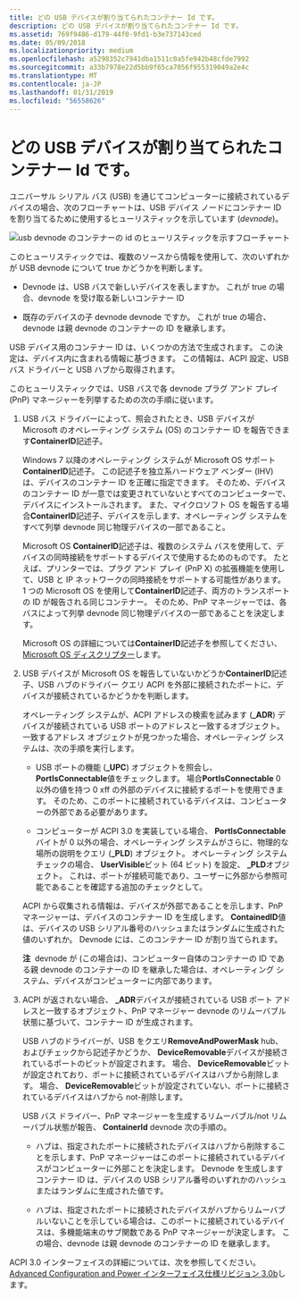 ```yaml
---
title: どの USB デバイスが割り当てられたコンテナー Id です。
description: どの USB デバイスが割り当てられたコンテナー Id です。
ms.assetid: 769f9486-d179-44f0-9fd1-b3e737143ced
ms.date: 05/09/2018
ms.localizationpriority: medium
ms.openlocfilehash: a5298352c7941dba1511c0a5fe942b48cfde7992
ms.sourcegitcommit: a33b7978e22d5bb9f65ca7056f955319049a2e4c
ms.translationtype: MT
ms.contentlocale: ja-JP
ms.lasthandoff: 01/31/2019
ms.locfileid: "56558626"
---
```

# <a name="how-usb-devices-are-assigned-container-ids"></a>どの USB デバイスが割り当てられたコンテナー Id です。


ユニバーサル シリアル バス (USB) を通じてコンピューターに接続されているデバイスの場合、次のフローチャートは、USB デバイス ノードにコンテナー ID を割り当てるために使用するヒューリスティックを示しています (*devnode*)。

![usb devnode のコンテナーの id のヒューリスティックを示すフローチャート](images/containerid-6.png)

このヒューリスティックでは、複数のソースから情報を使用して、次のいずれかが USB devnode について true かどうかを判断します。

-   Devnode は、USB バスで新しいデバイスを表しますか。 これが true の場合、devnode を受け取る新しいコンテナー ID

-   既存のデバイスの子 devnode devnode ですか。 これが true の場合、devnode は親 devnode のコンテナーの ID を継承します。

USB デバイス用のコンテナー ID は、いくつかの方法で生成されます。 この決定は、デバイス内に含まれる情報に基づきます。 この情報は、ACPI 設定、USB バス ドライバーと USB ハブから取得されます。

このヒューリスティックでは、USB バスで各 devnode プラグ アンド プレイ (PnP) マネージャーを列挙するための次の手順に従います。

1.  USB バス ドライバーによって、照会されたとき、USB デバイスが Microsoft のオペレーティング システム (OS) のコンテナー ID を報告できます**ContainerID**記述子。

    Windows 7 以降のオペレーティング システムが Microsoft OS サポート**ContainerID**記述子。 この記述子を独立系ハードウェア ベンダー (IHV) は、デバイスのコンテナー ID を正確に指定できます。 そのため、デバイスのコンテナー ID が一意では変更されていないとすべてのコンピューターで、デバイスにインストールされます。 また、マイクロソフト OS を報告する場合**ContainerID**記述子、デバイスを示します、オペレーティング システムをすべて列挙 devnode 同じ物理デバイスの一部であること。

    Microsoft OS **ContainerID**記述子は、複数のシステム バスを使用して、デバイスの同時接続をサポートするデバイスで使用するためのものです。 たとえば、プリンターでは、プラグ アンド プレイ (PnP X) の拡張機能を使用して、USB と IP ネットワークの同時接続をサポートする可能性があります。 1 つの Microsoft OS を使用して**ContainerID**記述子、両方のトランスポートの ID が報告される同じコンテナー。 そのため、PnP マネージャーでは、各バスによって列挙 devnode 同じ物理デバイスの一部であることを決定します。

    Microsoft OS の詳細については**ContainerID**記述子を参照してください、 [Microsoft OS ディスクリプター](https://go.microsoft.com/fwlink/p/?linkid=142397)します。

2.  USB デバイスが Microsoft OS を報告していないかどうか**ContainerID**記述子、USB ハブのドライバー クエリ ACPI を外部に接続されたポートに、デバイスが接続されているかどうかを判断します。

    オペレーティング システムが、ACPI アドレスの検索を試みます (**_ADR**) デバイスが接続されている USB ポートのアドレスと一致するオブジェクト。 一致するアドレス オブジェクトが見つかった場合、オペレーティング システムは、次の手順を実行します。

    -   USB ポートの機能 (**_UPC**) オブジェクトを照会し、 **PortIsConnectable**値をチェックします。 場合**PortIsConnectable** 0 以外の値を持つ 0 xff の外部のデバイスに接続するポートを使用できます。 そのため、このポートに接続されているデバイスは、コンピューターの外部である必要があります。

    -   コンピューターが ACPI 3.0 を実装している場合、 **PortIsConnectable**バイトが 0 以外の場合、オペレーティング システムがさらに、物理的な場所の説明をクエリ (**_PLD**) オブジェクト。 オペレーティング システム チェックの場合、 **UserVisible**ビット (64 ビット) を設定、 **_PLD**オブジェクト。 これは、ポートが接続可能であり、ユーザーに外部から参照可能であることを確認する追加のチェックとして。

    ACPI から収集される情報は、デバイスが外部であることを示します、PnP マネージャーは、デバイスのコンテナー ID を生成します。 **ContainedID**値は、デバイスの USB シリアル番号のハッシュまたはランダムに生成された値のいずれか。 Devnode には、このコンテナー ID が割り当てられます。

    **注**  devnode が (この場合は)、コンピューター自体のコンテナーの ID である親 devnode のコンテナーの ID を継承した場合は、オペレーティング システム、デバイスがコンピューターに内部であります。

     

3.  ACPI が返されない場合、 **_ADR**デバイスが接続されている USB ポート アドレスと一致するオブジェクト、PnP マネージャー devnode のリムーバブル状態に基づいて、コンテナー ID が生成されます。

    USB ハブのドライバーが、USB をクエリ**RemoveAndPowerMask** hub、およびチェックから記述子かどうか、 **DeviceRemovable**デバイスが接続されているポートのビットが設定されます。 場合、 **DeviceRemovable**ビットが設定されており、ポートに接続されているデバイスはハブから削除します。 場合、 **DeviceRemovable**ビットが設定されていない、ポートに接続されているデバイスはハブから not-削除します。

    USB バス ドライバー、PnP マネージャーを生成するリムーバブル/not リムーバブル状態が報告、 **ContainerId** devnode 次の手順の。

    -   ハブは、指定されたポートに接続されたデバイスはハブから削除することを示します、PnP マネージャーはこのポートに接続されているデバイスがコンピューターに外部ことを決定します。 Devnode を生成しますコンテナー ID は、デバイスの USB シリアル番号のいずれかのハッシュまたはランダムに生成された値です。

    -   ハブは、指定されたポートに接続されたデバイスがハブからリムーバブルいないことを示している場合は、このポートに接続されているデバイスは、多機能端末のサブ関数である PnP マネージャーが決定します。 この場合、devnode は親 devnode のコンテナーの ID を継承します。

ACPI 3.0 インターフェイスの詳細については、次を参照してください。 [Advanced Configuration and Power インターフェイス仕様リビジョン 3.0b](https://go.microsoft.com/fwlink/p/?linkid=145427)します。

 

 





